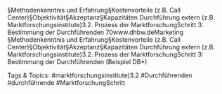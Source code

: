§Methodenkenntnis und Erfahrung§Kostenvorteile (z.B. Call Center)§Objektivität§Akzeptanz§Kapazitäten
Durchführung extern (z.B. Marktforschungsinstitute)3.2. Prozess der MarktforschungSchritt 3: Bestimmung der Durchführenden
70www.dhbw.deMarketing
§Methodenkenntnis und Erfahrung§Kostenvorteile (z.B. Call Center)§Objektivität§Akzeptanz§Kapazitäten
Durchführung extern (z.B. Marktforschungsinstitute)3.2. Prozess der MarktforschungSchritt 3: Bestimmung der Durchführenden (Beispiel DB*)

   Tags & Topics:
   #marktforschungsinstitute)3.2
   #Durchführenden
   #durchführende
   #MarktforschungSchritt